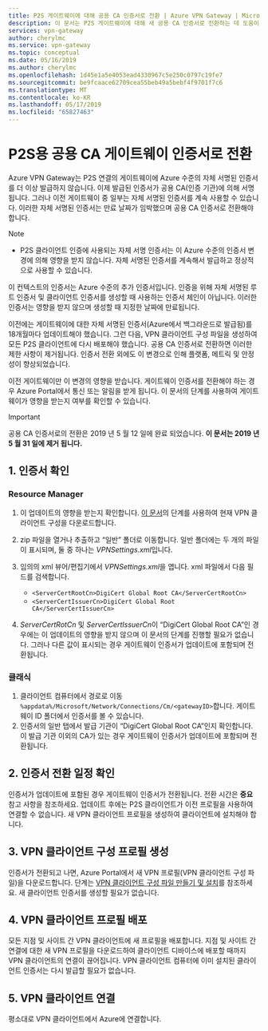 ```yaml
---
title: P2S 게이트웨이에 대해 공용 CA 인증서로 전환 | Azure VPN Gateway | Microsoft Docs
description: 이 문서는 P2S 게이트웨이에 대해 새 공용 CA 인증서로 전환하는 데 도움이 됩니다.
services: vpn-gateway
author: cherylmc
ms.service: vpn-gateway
ms.topic: conceptual
ms.date: 05/16/2019
ms.author: cherylmc
ms.openlocfilehash: 1d45e1a5e4053ead4330967c5e250c0797c19fe7
ms.sourcegitcommit: be9fcaace62709cea55beb49a5bebf4f9701f7c6
ms.translationtype: MT
ms.contentlocale: ko-KR
ms.lasthandoff: 05/17/2019
ms.locfileid: "65827463"
---
```

# <a name="transition-to-a-public-ca-gateway-certificate-for-p2s"></a>P2S용 공용 CA 게이트웨이 인증서로 전환

Azure VPN Gateway는 P2S 연결의 게이트웨이에 Azure 수준의 자체 서명된 인증서를 더 이상 발급하지 않습니다. 이제 발급된 인증서가 공용 CA(인증 기관)에 의해 서명됩니다. 그러나 이전 게이트웨이 중 일부는 자체 서명된 인증서를 계속 사용할 수 있습니다. 이러한 자체 서명된 인증서는 만료 날짜가 임박했으며 공용 CA 인증서로 전환해야 합니다.

>[!NOTE]
> * P2S 클라이언트 인증에 사용되는 자체 서명 인증서는 이 Azure 수준의 인증서 변경에 의해 영향을 받지 않습니다. 자체 서명된 인증서를 계속해서 발급하고 정상적으로 사용할 수 있습니다.
>

이 컨텍스트의 인증서는 Azure 수준의 추가 인증서입니다. 인증을 위해 자체 서명된 루트 인증서 및 클라이언트 인증서를 생성할 때 사용하는 인증서 체인이 아닙니다. 이러한 인증서는 영향을 받지 않으며 생성할 때 지정한 날짜에 만료됩니다.

이전에는 게이트웨이에 대한 자체 서명된 인증서(Azure에서 백그라운드로 발급됨)를 18개월마다 업데이트해야 했습니다. 그런 다음, VPN 클라이언트 구성 파일을 생성하여 모든 P2S 클라이언트에 다시 배포해야 했습니다. 공용 CA 인증서로 전환하면 이러한 제한 사항이 제거됩니다. 인증서 전환 외에도 이 변경으로 인해 플랫폼, 메트릭 및 안정성이 향상되었습니다.

이전 게이트웨이만 이 변경의 영향을 받습니다. 게이트웨이 인증서를 전환해야 하는 경우 Azure Portal에서 통신 또는 알림을 받게 됩니다. 이 문서의 단계를 사용하여 게이트웨이가 영향을 받는지 여부를 확인할 수 있습니다.

> [!IMPORTANT]
> 공용 CA 인증서로의 전환은 2019 년 5 월 12 일에 완료 되었습니다. **이 문서는 2019 년 5 월 31 일에 제거 됩니다.**

## <a name="1-verify-your-certificate"></a>1. 인증서 확인

### <a name="resource-manager"></a>Resource Manager

1. 이 업데이트의 영향을 받는지 확인합니다. [이 문서](point-to-site-vpn-client-configuration-azure-cert.md)의 단계를 사용하여 현재 VPN 클라이언트 구성을 다운로드합니다.

2. zip 파일을 열거나 추출하고 “일반” 폴더로 이동합니다. 일반 폴더에는 두 개의 파일이 표시되며, 둘 중 하나는 *VPNSettings.xml*입니다.
3. 임의의 xml 뷰어/편집기에서 *VPNSettings.xml*을 엽니다. xml 파일에서 다음 필드를 검색합니다.

   * `<ServerCertRootCn>DigiCert Global Root CA</ServerCertRootCn>`
   * `<ServerCertIssuerCn>DigiCert Global Root CA</ServerCertIssuerCn>`
4. *ServerCertRotCn* 및 *ServerCertIssuerCn*이 “DigiCert Global Root CA”인 경우에는 이 업데이트의 영향을 받지 않으며 이 문서의 단계를 진행할 필요가 없습니다. 그러나 다른 값이 표시되는 경우 게이트웨이 인증서가 업데이트에 포함되며 전환됩니다.

### <a name="classic"></a>클래식

1. 클라이언트 컴퓨터에서 경로로 이동 `%appdata%/Microsoft/Network/Connections/Cm/<gatewayID>`합니다. 게이트웨이 ID 폴더에서 인증서를 볼 수 있습니다.
2. 인증서의 일반 탭에서 발급 기관이 “DigiCert Global Root CA”인지 확인합니다. 이 발급 기관 이외의 CA가 있는 경우 게이트웨이 인증서가 업데이트에 포함되며 전환됩니다.

## <a name="2-check-certificate-transition-schedule"></a>2. 인증서 전환 일정 확인

인증서가 업데이트에 포함된 경우 게이트웨이 인증서가 전환됩니다. 전환 시간은 **중요** 참고 사항을 참조하세요. 업데이트 후에는 P2S 클라이언트가 이전 프로필을 사용하여 연결할 수 없습니다. 새 VPN 클라이언트 프로필을 생성하여 클라이언트에 설치해야 합니다.

## <a name="3-generate-vpn-client-configuration-profile"></a>3. VPN 클라이언트 구성 프로필 생성

인증서가 전환되고 나면, Azure Portal에서 새 VPN 프로필(VPN 클라이언트 구성 파일)을 다운로드합니다. 단계는 [VPN 클라이언트 구성 파일 만들기 및 설치](point-to-site-vpn-client-configuration-azure-cert.md)를 참조하세요. 새 클라이언트 인증서를 생성할 필요가 없습니다.

## <a name="4-deploy-vpn-client-profile"></a>4. VPN 클라이언트 프로필 배포

모든 지점 및 사이트 간 VPN 클라이언트에 새 프로필을 배포합니다. 지점 및 사이트 간 연결에 대한 새 VPN 프로필을 다운로드하여 클라이언트 디바이스에 배포할 때까지 VPN 클라이언트의 연결이 끊어집니다. VPN 클라이언트 컴퓨터에 이미 설치된 클라이언트 인증서는 다시 발급할 필요가 없습니다.

## <a name="5-connect-the-vpn-client"></a>5. VPN 클라이언트 연결

평소대로 VPN 클라이언트에서 Azure에 연결합니다.
